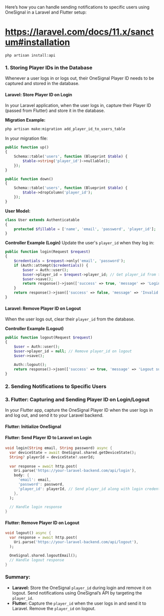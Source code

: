 Here’s how you can handle sending notifications to specific users using OneSignal in a Laravel and Flutter setup:

# https://laravel.com/docs/11.x/sanctum#installation

```
php artisan install:api
```

### 1. **Storing Player IDs in the Database**

Whenever a user logs in or logs out, their OneSignal Player ID needs to be captured and stored in the database.

#### Laravel: Store Player ID on Login
In your Laravel application, when the user logs in, capture their Player ID (passed from Flutter) and store it in the database.

**Migration Example:**
```php
php artisan make:migration add_player_id_to_users_table
```

In your migration file:
```php
public function up()
{
    Schema::table('users', function (Blueprint $table) {
        $table->string('player_id')->nullable();
    });
}

public function down()
{
    Schema::table('users', function (Blueprint $table) {
        $table->dropColumn('player_id');
    });
}
```

**User Model:**
```php
class User extends Authenticatable
{
    protected $fillable = ['name', 'email', 'password', 'player_id'];
}
```

**Controller Example (Login)**
Update the user's `player_id` when they log in:
```php
public function login(Request $request)
{
    $credentials = $request->only('email', 'password');
    if (Auth::attempt($credentials)) {
        $user = Auth::user();
        $user->player_id = $request->player_id; // Get player_id from the request
        $user->save();
        return response()->json(['success' => true, 'message' => 'Login successful']);
    }
    return response()->json(['success' => false, 'message' => 'Invalid credentials']);
}
```

#### Laravel: Remove Player ID on Logout
When the user logs out, clear their `player_id` from the database.

**Controller Example (Logout)**
```php
public function logout(Request $request)
{
    $user = Auth::user();
    $user->player_id = null; // Remove player_id on logout
    $user->save();
    
    Auth::logout();
    return response()->json(['success' => true, 'message' => 'Logout successful']);
}
```

### 2. **Sending Notifications to Specific Users**



### 3. **Flutter: Capturing and Sending Player ID on Login/Logout**

In your Flutter app, capture the OneSignal Player ID when the user logs in and log out, and send it to your Laravel backend.

#### Flutter: Initialize OneSignal


#### Flutter: Send Player ID to Laravel on Login
```dart
void login(String email, String password) async {
  var deviceState = await OneSignal.shared.getDeviceState();
  String? playerId = deviceState?.userId;
  
  var response = await http.post(
    Uri.parse('https://your-laravel-backend.com/api/login'),
    body: {
      'email': email,
      'password': password,
      'player_id': playerId, // Send player_id along with login credentials
    },
  );
  
  // Handle login response
}
```

#### Flutter: Remove Player ID on Logout
```dart
void logout() async {
  var response = await http.post(
    Uri.parse('https://your-laravel-backend.com/api/logout'),
  );

  OneSignal.shared.logoutEmail();
  // Handle logout response
}
```

### Summary:
- **Laravel:** Store the OneSignal `player_id` during login and remove it on logout. Send notifications using OneSignal’s API by targeting the `player_id`.
- **Flutter:** Capture the `player_id` when the user logs in and send it to Laravel. Remove the `player_id` on logout. 

